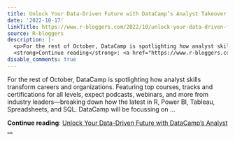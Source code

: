 ```yaml
---
title: Unlock Your Data-Driven Future with DataCamp’s Analyst Takeover
date: '2022-10-17'
linkTitle: https://www.r-bloggers.com/2022/10/unlock-your-data-driven-future-with-datacamps-analyst-takeover/
source: R-bloggers
description: |-
  <p>For the rest of October, DataCamp is spotlighting how analyst skills transform careers and organizations. Featuring top courses, tracks and certifications for all levels, expect podcasts, webinars, and more from industry leaders—breaking down how the latest in R, Power BI, Tableau, Spreadsheets, and SQL. DataCamp will be focussing on ...</p>
  <strong>Continue reading</strong>: <a href="https://www.r-bloggers.com/2022/10/unlock-your-data-driven-future-with-datacamps-analyst-takeover/">Unlock Your Data-Driven Future with DataCamp’s Analyst ...
disable_comments: true
---
```

<p>For the rest of October, DataCamp is spotlighting how analyst skills transform careers and organizations. Featuring top courses, tracks and certifications for all levels, expect podcasts, webinars, and more from industry leaders—breaking down how the latest in R, Power BI, Tableau, Spreadsheets, and SQL. DataCamp will be focussing on ...</p>
<strong>Continue reading</strong>: <a href="https://www.r-bloggers.com/2022/10/unlock-your-data-driven-future-with-datacamps-analyst-takeover/">Unlock Your Data-Driven Future with DataCamp’s Analyst ...